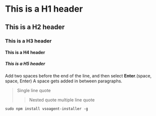 # This is a H1 header
## This is a H2 header
### This is a H3 header
#### This is a H4 header
##### This is a H5 header

Add two spaces before the end of the line, and then select **Enter**.(space, space, Enter)
A space gets added in between paragraphs.

> Single line quote
>> Nested quote
>> multiple line
>> quote

```
sudo npm install vsoagent-installer -g  
```